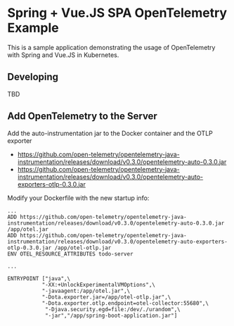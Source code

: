 # Spring + Vue.JS SPA OpenTelemetry Example

This is a sample application demonstrating the usage of OpenTelemetry with Spring and Vue.JS in Kubernetes.

## Developing

TBD

## Add OpenTelemetry to the Server

Add the auto-instrumentation jar to the Docker container and the OTLP exporter
- https://github.com/open-telemetry/opentelemetry-java-instrumentation/releases/download/v0.3.0/opentelemetry-auto-0.3.0.jar
- https://github.com/open-telemetry/opentelemetry-java-instrumentation/releases/download/v0.3.0/opentelemetry-auto-exporters-otlp-0.3.0.jar

Modify your Dockerfile with the new startup info:

```
...
ADD https://github.com/open-telemetry/opentelemetry-java-instrumentation/releases/download/v0.3.0/opentelemetry-auto-0.3.0.jar /app/otel.jar
ADD https://github.com/open-telemetry/opentelemetry-java-instrumentation/releases/download/v0.3.0/opentelemetry-auto-exporters-otlp-0.3.0.jar /app/otel-otlp.jar
ENV OTEL_RESOURCE_ATTRIBUTES todo-server

...

ENTRYPOINT ["java",\
           "-XX:+UnlockExperimentalVMOptions",\
           "-javaagent:/app/otel.jar",\
           "-Dota.exporter.jar=/app/otel-otlp.jar",\
           "-Dota.exporter.otlp.endpoint=otel-collector:55680",\
            "-Djava.security.egd=file:/dev/./urandom",\
            "-jar","/app/spring-boot-application.jar"]
```
